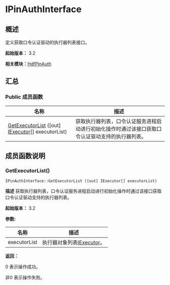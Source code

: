 # IPinAuthInterface


## 概述

定义获取口令认证驱动的执行器列表接口。

**起始版本：** 3.2

**相关模块：**[HdfPinAuth](_hdf_pin_auth_v10.md)


## 汇总


### Public 成员函数

| 名称 | 描述 | 
| -------- | -------- |
| [GetExecutorList](#getexecutorlist) ([out] [IExecutor](interface_i_executor_pinauth_v10.md)[] executorList) | 获取执行器列表，口令认证服务进程启动进行初始化操作时通过该接口获取口令认证驱动支持的执行器列表。  | 


## 成员函数说明


### GetExecutorList()

```
IPinAuthInterface::GetExecutorList ([out] IExecutor[] executorList)
```
**描述**
获取执行器列表，口令认证服务进程启动进行初始化操作时通过该接口获取口令认证驱动支持的执行器列表。

**起始版本：** 3.2

**参数:**

| 名称 | 描述 | 
| -------- | -------- |
| executorList | 执行器对象列表[IExecutor](interface_i_executor_pinauth_v10.md)。 | 

**返回：**

0 表示操作成功。

非0 表示操作失败。
